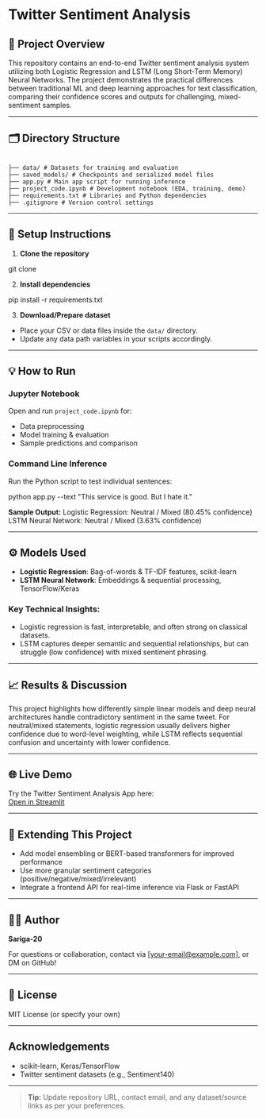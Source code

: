 # Twitter Sentiment Analysis

## 🚀 Project Overview

This repository contains an end-to-end Twitter sentiment analysis system utilizing both Logistic Regression and LSTM (Long Short-Term Memory) Neural Networks. The project demonstrates the practical differences between traditional ML and deep learning approaches for text classification, comparing their confidence scores and outputs for challenging, mixed-sentiment samples.

---

## 🗂️ Directory Structure

```

├── data/ # Datasets for training and evaluation
├── saved_models/ # Checkpoints and serialized model files
├── app.py # Main app script for running inference
├── project_code.ipynb # Development notebook (EDA, training, demo)
├── requirements.txt # Libraries and Python dependencies
├── .gitignore # Version control settings

```


---

## 🔧 Setup Instructions

1. **Clone the repository**

git clone


2. **Install dependencies**

pip install -r requirements.txt


3. **Download/Prepare dataset**
- Place your CSV or data files inside the `data/` directory.
- Update any data path variables in your scripts accordingly.

---

## 💡 How to Run

### **Jupyter Notebook**
Open and run `project_code.ipynb` for:
- Data preprocessing
- Model training & evaluation
- Sample predictions and comparison

### **Command Line Inference**
Run the Python script to test individual sentences:

python app.py --text "This service is good. But I hate it."


**Sample Output:**
Logistic Regression: Neutral / Mixed (80.45% confidence)
LSTM Neural Network: Neutral / Mixed (3.63% confidence)


---

## ⚙️ Models Used

- **Logistic Regression**: Bag-of-words & TF-IDF features, scikit-learn
- **LSTM Neural Network**: Embeddings & sequential processing, TensorFlow/Keras

### Key Technical Insights:
- Logistic regression is fast, interpretable, and often strong on classical datasets.
- LSTM captures deeper semantic and sequential relationships, but can struggle (low confidence) with mixed sentiment phrasing.

---

## 📈 Results & Discussion

This project highlights how differently simple linear models and deep neural architectures handle contradictory sentiment in the same tweet. For neutral/mixed statements, logistic regression usually delivers higher confidence due to word-level weighting, while LSTM reflects sequential confusion and uncertainty with lower confidence.

---

## 🌐 Live Demo

Try the Twitter Sentiment Analysis App here:  
[Open in Streamlit](https://share.streamlit.io/<your-username>/<your-repo-name>/app.py)

---

## 🔬 Extending This Project

- Add model ensembling or BERT-based transformers for improved performance
- Use more granular sentiment categories (positive/negative/mixed/irrelevant)
- Integrate a frontend API for real-time inference via Flask or FastAPI

---

## 🧑‍💻 Author

**Sariga-20**

For questions or collaboration, contact via [your-email@example.com], or DM on GitHub!

---

## 📄 License

MIT License (or specify your own)

---

## Acknowledgements

- scikit-learn, Keras/TensorFlow
- Twitter sentiment datasets (e.g., Sentiment140)

---

> **Tip:** Update repository URL, contact email, and any dataset/source links as per your preferences.


